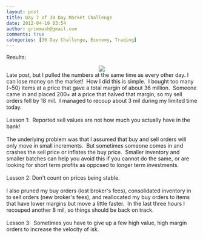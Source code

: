 ```yaml
---
layout: post
title: Day 7 of 30 Day Market Challenge
date: 2012-04-19 03:54
author: grimmash@gmail.com
comments: true
categories: [30 Day Challenge, Economy, Trading]
---
```

Results:<br /><div style="clear: both; text-align: center;"><a href="http://grimmash.com/wp-content/uploads/2012/04/Day-71.png" style="margin-left: 1em; margin-right: 1em;"><img border="0" src="http://grimmash.com/wp-content/uploads/2012/04/Day-71.png" /></a></div>Late post, but I pulled the numbers at the same time as every other day. I can lose money on the market! &nbsp;How I did this is simple. &nbsp;I bought too many (~50) items at a price that gave a total margin of about 36 million. &nbsp;Someone came in and placed 200+ at a price that halved that margin, so my sell orders fell by 18 mil. &nbsp;I managed to recoup about 3 mil during my limited time today.<br /><br />Lesson 1: &nbsp;Reported sell values are not how much you actually have in the bank!<br /><br />The underlying problem was that I assumed that buy and sell orders will only move in small increments. &nbsp;But sometimes someone comes in and crashes the sell price or inflates the buy price. &nbsp;Smaller inventory and smaller batches can help you avoid this if you cannot do the same, or are looking for short term profits as opposed to longer term investments.<br /><br />Lesson 2: Don't count on prices being stable.<br /><br />I also pruned my buy orders (lost broker's fees), consolidated inventory in to sell orders (new broker's fees), and reallocated my buy orders to items that have lower margins but move a little faster. &nbsp;In the last three hours I recouped another 8 mil, so things should be back on track.<br /><br />Lesson 3: &nbsp;Sometimes you have to give up a few high value, high margin orders to increase the velocity of isk.
